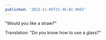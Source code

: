 ```yaml
---
published: '2022-11-05T21:46:02.966Z'
---
```


"Would you like a straw?"

Translation: "Do you know how to use a glass?"

